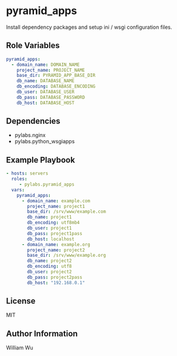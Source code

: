 pyramid_apps
============

Install dependency packages and setup ini / wsgi configuration files.

Role Variables
--------------

```yaml
pyramid_apps:
  - domain_name: DOMAIN_NAME
    project_name: PROJECT_NAME
    base_dir: PYRAMID_APP_BASE_DIR
    db_name: DATABASE_NAME
    db_encoding: DATABASE_ENCODING
    db_user: DATABASE_USER
    db_pass: DATABASE_PASSWORD
    db_host: DATABASE_HOST
```

Dependencies
------------

- pylabs.nginx
- pylabs.python_wsgiapps

Example Playbook
----------------

```yaml
- hosts: servers
  roles:
     - pylabs.pyramid_apps
  vars:
    pyramid_apps:
      - domain_name: example.com
        project_name: project1
        base_dir: /srv/www/example.com
        db_name: project1
        db_encoding: utf8mb4
        db_user: project1
        db_pass: project1pass
        db_host: localhost
      - domain_name: example.org
        project_name: project2
        base_dir: /srv/www/example.org
        db_name: project2
        db_encoding: utf8
        db_user: project2
        db_pass: project2pass
        db_host: "192.168.0.1"
```

License
-------

MIT

Author Information
------------------

William Wu
